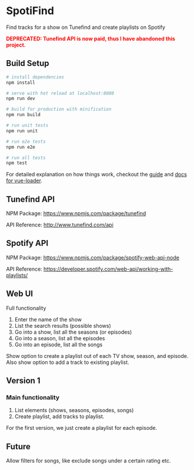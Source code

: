 # SpotiFind

Find tracks for a show on Tunefind and create playlists on Spotify

<span style="color:red">**DEPRECATED: Tunefind API is now paid, thus I have abandoned this project.**</span>

## Build Setup

```bash
# install dependencies
npm install

# serve with hot reload at localhost:8080
npm run dev

# build for production with minification
npm run build

# run unit tests
npm run unit

# run e2e tests
npm run e2e

# run all tests
npm test
```

For detailed explanation on how things work, checkout the [guide](http://vuejs-templates.github.io/webpack/) and [docs for vue-loader](http://vuejs.github.io/vue-loader).

## Tunefind API
NPM Package: https://www.npmjs.com/package/tunefind

API Reference: http://www.tunefind.com/api

## Spotify API
NPM Package: https://www.npmjs.com/package/spotify-web-api-node

API Reference: https://developer.spotify.com/web-api/working-with-playlists/


## Web UI
Full functionality
1. Enter the name of the show
2. List the search results (possible shows)
3. Go into a show, list all the seasons (or episodes)
4. Go into a season, list all the episodes
5. Go into an episode, list all the songs

Show option to create a playlist out of each TV show, season, and episode. Also
show option to add a track to existing playlist.

## Version 1

### Main functionality

1. List elements (shows, seasons, episodes, songs)
2. Create playlist, add tracks to playlist.

For the first version, we just create a playlist for each episode.

## Future

Allow filters for songs, like exclude songs under a certain rating etc.
